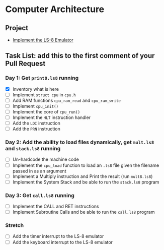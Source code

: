 # Computer Architecture

## Project

* [Implement the LS-8 Emulator](ls8/)

## Task List: add this to the first comment of your Pull Request

### Day 1: Get `print8.ls8` running
- [x] Inventory what is here
- [ ] Implement `struct cpu` in `cpu.h`
- [ ] Add RAM functions `cpu_ram_read` and `cpu_ram_write`
- [ ] Implement `cpu_init()`
- [ ] Implement the core of `cpu_run()`
- [ ] Implement the `HLT` instruction handler
- [ ] Add the `LDI` instruction
- [ ] Add the `PRN` instruction

### Day 2: Add the ability to load files dynamically, get `mult.ls8` and `stack.ls8` running
- [ ] Un-hardcode the machine code
- [ ] Implement the `cpu_load` function to load an `.ls8` file given the filename passed in as an argument
- [ ] Implement a Multiply instruction and Print the result (run `mult8.ls8`)
- [ ] Implement the System Stack and be able to run the `stack.ls8` program

### Day 3: Get `call.ls8` running
- [ ] Implement the CALL and RET instructions
- [ ] Implement Subroutine Calls and be able to run the `call.ls8` program

### Stretch
- [ ] Add the timer interrupt to the LS-8 emulator
- [ ] Add the keyboard interrupt to the LS-8 emulator
